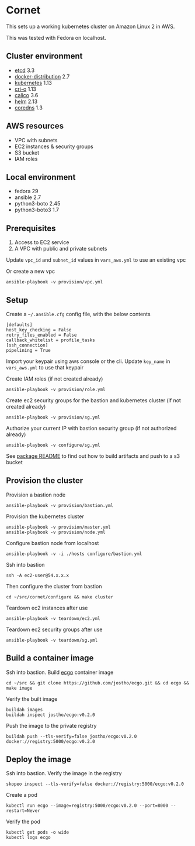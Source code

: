 # Cornet
This sets up a working kubernetes cluster on Amazon Linux 2 in AWS.

This was tested with Fedora on localhost.

## Cluster environment
* [etcd](https://github.com/etcd-io/etcd) 3.3
* [docker-distribution](https://github.com/docker/distribution) 2.7
* [kubernetes](https://github.com/kubernetes/kubernetes) 1.13
* [cri-o](https://github.com/kubernetes-sigs/cri-o) 1.13
* [calico](https://github.com/projectcalico/calico) 3.6
* [helm](https://github.com/helm/helm) 2.13
* [coredns](https://github.com/coredns/coredns) 1.3

## AWS resources
* VPC with subnets
* EC2 instances & security groups
* S3 bucket
* IAM roles

## Local environment
* fedora 29
* ansible 2.7
* python3-boto 2.45
* python3-boto3 1.7

## Prerequisites
1. Access to EC2 service
2. A VPC with public and private subnets

Update `vpc_id` and `subnet_id` values in `vars_aws.yml` to use an existing vpc

Or create a new vpc

    ansible-playbook -v provision/vpc.yml

## Setup

Create a `~/.ansible.cfg` config file, with the below contents

    [defaults]
    host_key_checking = False
    retry_files_enabled = False
    callback_whitelist = profile_tasks
    [ssh_connection]
    pipelining = True

Import your keypair using aws console or the cli. Update `key_name` in `vars_aws.yml` to use that keypair

Create IAM roles (if not created already)

    ansible-playbook -v provision/role.yml

Create ec2 security groups for the bastion and kubernetes cluster (if not created already)

    ansible-playbook -v provision/sg.yml

Authorize your current IP with bastion security group (if not authorized already)

    ansible-playbook -v configure/sg.yml

See [package README](package/README.md) to find out how to build artifacts and push to a s3 bucket

## Provision the cluster

Provision a bastion node

    ansible-playbook -v provision/bastion.yml

Provision the kubernetes cluster

    ansible-playbook -v provision/master.yml
    ansible-playbook -v provision/node.yml

Configure bastion node from localhost

    ansible-playbook -v -i ./hosts configure/bastion.yml

Ssh into bastion

    ssh -A ec2-user@54.x.x.x

Then configure the cluster from bastion

    cd ~/src/cornet/configure && make cluster

Teardown ec2 instances after use

    ansible-playbook -v teardown/ec2.yml

Teardown ec2 security groups after use

    ansible-playbook -v teardown/sg.yml

## Build a container image

Ssh into bastion. Build [ecgo](https://github.com/jostho/ecgo) container image

    cd ~/src && git clone https://github.com/jostho/ecgo.git && cd ecgo && make image

Verify the built image

    buildah images
    buildah inspect jostho/ecgo:v0.2.0

Push the image to the private registry

    buildah push --tls-verify=false jostho/ecgo:v0.2.0 docker://registry:5000/ecgo:v0.2.0

## Deploy the image

Ssh into bastion. Verify the image in the registry

    skopeo inspect --tls-verify=false docker://registry:5000/ecgo:v0.2.0

Create a pod

    kubectl run ecgo --image=registry:5000/ecgo:v0.2.0 --port=8000 --restart=Never

Verify the pod

    kubectl get pods -o wide
    kubectl logs ecgo
